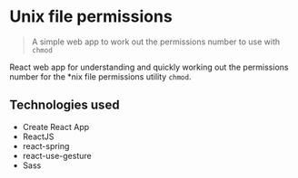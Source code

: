 # Unix file permissions
> A simple web app to work out the permissions number to use with `chmod`

React web app for understanding and quickly working out the permissions number for the *nix file permissions utility `chmod`.

## Technologies used
* Create React App
* ReactJS
* react-spring
* react-use-gesture
* Sass